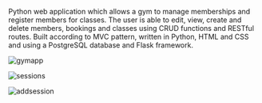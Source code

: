 Python web application which allows a gym to manage memberships and register members for classes. The user is able to edit, view, create and delete members, bookings and classes using CRUD functions and RESTful routes. Built according to MVC pattern, written in Python, HTML and CSS and using a PostgreSQL database and Flask framework.

![gymapp](https://user-images.githubusercontent.com/75388411/113846638-9a037480-978e-11eb-9183-8b230047b02f.png)

![sessions](https://user-images.githubusercontent.com/75388411/114041775-bb428e80-987c-11eb-8d2e-93fa59ad32de.png)

![addsession](https://user-images.githubusercontent.com/75388411/114041879-d44b3f80-987c-11eb-982a-c0ea78c279f1.png)


